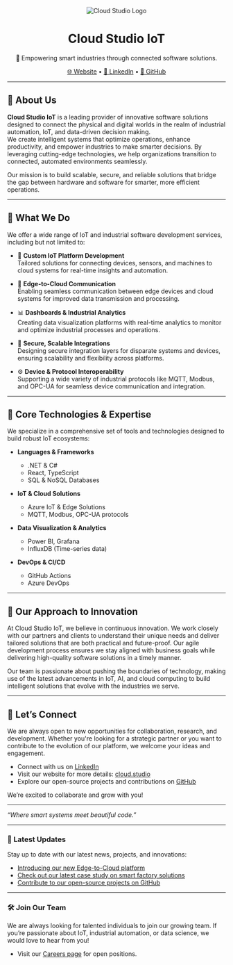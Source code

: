 <!-- Organization profile -->

<p align="center">
  <img src="https://www.cloud.studio/wp-content/uploads/2022/04/cloudstudio-logo-PNG-gradiente.png" alt="Cloud Studio Logo" />
</p>

<h1 align="center">Cloud Studio IoT</h1>

<p align="center">
  🚀 Empowering smart industries through connected software solutions.
</p>

<p align="center">
  <a href="https://cloud.studio">🌐 Website</a> •
  <a href="https://www.linkedin.com/company/cloud-studio-iot">💼 LinkedIn</a> •
  <a href="https://github.com/CloudStudioIoT">🐙 GitHub</a>
</p>

---

## 🌟 About Us

**Cloud Studio IoT** is a leading provider of innovative software solutions designed to connect the physical and digital worlds in the realm of industrial automation, IoT, and data-driven decision making.  
We create intelligent systems that optimize operations, enhance productivity, and empower industries to make smarter decisions. By leveraging cutting-edge technologies, we help organizations transition to connected, automated environments seamlessly.

Our mission is to build scalable, secure, and reliable solutions that bridge the gap between hardware and software for smarter, more efficient operations.

---

## 🔧 What We Do

We offer a wide range of IoT and industrial software development services, including but not limited to:

- 🧠 **Custom IoT Platform Development**  
  Tailored solutions for connecting devices, sensors, and machines to cloud systems for real-time insights and automation.
  
- 📡 **Edge-to-Cloud Communication**  
  Enabling seamless communication between edge devices and cloud systems for improved data transmission and processing.

- 📊 **Dashboards & Industrial Analytics**  
  Creating data visualization platforms with real-time analytics to monitor and optimize industrial processes and operations.

- 🔐 **Secure, Scalable Integrations**  
  Designing secure integration layers for disparate systems and devices, ensuring scalability and flexibility across platforms.

- ⚙️ **Device & Protocol Interoperability**  
  Supporting a wide variety of industrial protocols like MQTT, Modbus, and OPC-UA for seamless device communication and integration.

---

## 📌 Core Technologies & Expertise

We specialize in a comprehensive set of tools and technologies designed to build robust IoT ecosystems:

- **Languages & Frameworks**  
  - .NET & C#  
  - React, TypeScript  
  - SQL & NoSQL Databases
  
- **IoT & Cloud Solutions**  
  - Azure IoT & Edge Solutions  
  - MQTT, Modbus, OPC-UA protocols

- **Data Visualization & Analytics**  
  - Power BI, Grafana  
  - InfluxDB (Time-series data)
  
- **DevOps & CI/CD**  
  - GitHub Actions  
  - Azure DevOps
  
---

## 🌱 Our Approach to Innovation

At Cloud Studio IoT, we believe in continuous innovation. We work closely with our partners and clients to understand their unique needs and deliver tailored solutions that are both practical and future-proof. Our agile development process ensures we stay aligned with business goals while delivering high-quality software solutions in a timely manner.

Our team is passionate about pushing the boundaries of technology, making use of the latest advancements in IoT, AI, and cloud computing to build intelligent solutions that evolve with the industries we serve.

---

## 🤝 Let’s Connect

We are always open to new opportunities for collaboration, research, and development. Whether you're looking for a strategic partner or you want to contribute to the evolution of our platform, we welcome your ideas and engagement.

- Connect with us on [LinkedIn](https://www.linkedin.com/company/cloud-studio-iot)
- Visit our website for more details: [cloud.studio](https://cloud.studio)
- Explore our open-source projects and contributions on [GitHub](https://github.com/CloudStudioIoT)

We’re excited to collaborate and grow with you!

---

_“Where smart systems meet beautiful code.”_

---

### 📣 Latest Updates

Stay up to date with our latest news, projects, and innovations:

- [Introducing our new Edge-to-Cloud platform](https://cloud.studio/blog/edge-to-cloud)
- [Check out our latest case study on smart factory solutions](https://cloud.studio/case-studies/smart-factory)
- [Contribute to our open-source projects on GitHub](https://github.com/CloudStudioIoT)

---

### 🛠️ Join Our Team

We are always looking for talented individuals to join our growing team. If you’re passionate about IoT, industrial automation, or data science, we would love to hear from you!

- Visit our [Careers page](https://cloud.studio/careers) for open positions.
